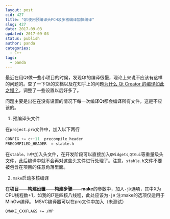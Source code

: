 ```yaml
---
layout: post
cid: 427
title: "Qt使用预编译头PCH及多核编译加快编译"
slug: 427
date: 2017-09-03
updated: 2017-09-03
status: publish
author: panda
categories: 
  - C++
tags: 
  - panda
---
```



最近在用Qt做一些小项目的时候，发现Qt的编译很慢，理论上来说不应该有这样的问题的。查了一下Qt的文档以及在知乎上的问题[为什么 Qt Creator 的编译如此之慢？][1]，调整了一些设置以后好多了。

问题主要是出在在没有设置的情况下每一次编译Qt都会编译所有文件，这是不应该的。

 1. 预编译头文件

在`project.pro`文件中，加入以下两行
```cpp
CONFIG += c++11  precompile_header
PRECOMPILED_HEADER  = stable.h
```
在`stable。h`中加入头文件，在开发阶段可以直接加入`QWidgets`,`QtGui`等重量级头文件，此后编译中就不会再对这些头文件进行处理了。注意，`stable.h`文件不要被包含在项目的任意角落里面。

 2.  `make`启动多核编译

在**项目——构建设置——构建步骤——make**的参数中，加入`-jX`选项，其中X为CPU线程数+1，如我的I7是四核八线程，此处应该为`-j9`
注:make的选项仅适用于MinGw编译。
MSVC编译器可以在pro文件中加入（未测试）
```
QMAKE_CXXFLAGS += /MP
```

  [1]: https://www.zhihu.com/question/23045749